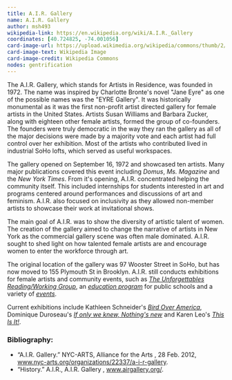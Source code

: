 ```yaml
---
title: A.I.R. Gallery
name: A.I.R. Gallery
author: msh493
wikipedia-link: https://en.wikipedia.org/wiki/A.I.R._Gallery
coordinates: [40.724825, -74.001056]
card-image-url: https://upload.wikimedia.org/wikipedia/commons/thumb/2/2d/A.I.R._Gallery%2C_155_Plymouth_Street%2C_Brooklyn%2C_NY%2C_Jacqueline_Ferrante%2C_gallery_assistant.jpg/1024px-A.I.R._Gallery%2C_155_Plymouth_Street%2C_Brooklyn%2C_NY%2C_Jacqueline_Ferrante%2C_gallery_assistant.jpg
card-image-text: Wikipedia Image
card-image-credit: Wikipedia Commons
nodes: gentrification
---
```

The A.I.R. Gallery, which stands for Artists in Residence, was founded in 1972. The name was inspired by Charlotte Bronte's novel "Jane Eyre" as one of the possible names was the "EYRE Gallery". It was historically monumental as it was the first non-profit artist directed gallery for female artists in the United States. Artists Susan Williams and Barbara Zucker, along with eighteen other female artists, formed the group of co-founders. The founders were truly democratic in the way they ran the gallery as all of the major decisions were made by a majority vote and each artist had full control over her exhibition. Most of the artists who contributed lived in industrial SoHo lofts, which served as useful workspaces.

The gallery opened on September 16, 1972 and showcased ten artists. Many major publications covered this event including _Domus_, _Ms. Magazine_ and the _New York Times_. From it's opening, A.I.R. concentrated helping the community itself. This included internships for students interested in art and programs centered around performances and discussions of art and feminism. A.I.R. also focused on inclusivity as they allowed non-member artists to showcase their work at invitational shows.

The main goal of A.I.R. was to show the diversity of artistic talent of women. The creation of the gallery aimed to change the narrative of artists in New York as the commercial gallery scene was often male dominated. A.I.R. sought to shed light on how talented female artists are and encourage women to enter the workforce through art.

The original location of the gallery was 97 Wooster Street in SoHo, but has now moved to 155 Plymouth St in Brooklyn. A.I.R. still conducts exhibitions for female artists and community events, such as [_The Unforgettables Reading/Working Group_](https://www.airgallery.org/the-unforgettables/), an [_education program_](https://www.airgallery.org/education-program/) for public schools and a variety of [_events_](https://www.airgallery.org/events/).

Current exhibitions include Kathleen Schneider's [_Bird Over America_](https://www.airgallery.org/exhibitions/bird-over-america), Dominique Duroseau's [_If only we knew, Nothing's new_](https://www.airgallery.org/exhibitions/if-only-we-knew-nothings-new) and Karen Leo's [_This Is It!_](https://www.airgallery.org/exhibitions/this-is-it).

### Bibliography:
* “A.I.R. Gallery.” NYC-ARTS, Alliance for the Arts , 28 Feb. 2012, www.nyc-arts.org/organizations/22337/a-i-r-gallery.
* “History.” A.I.R., A.I.R. Gallery , www.airgallery.org/.
